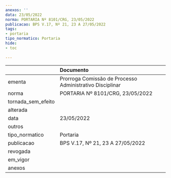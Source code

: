 ```yaml
---
anexos: ''
data: 23/05/2022
norma: PORTARIA Nº 8101/CRG, 23/05/2022
publicacao: BPS V.17, Nº 21, 23 A 27/05/2022
tags:
- portaria
tipo_normatico: Portaria
hide: 
- toc 
 
---
```


|                    | Documento                                                |
|:-------------------|:---------------------------------------------------------|
| ementa             | Prorroga Comissão de Processo Administrativo Disciplinar |
| norma              | PORTARIA Nº 8101/CRG, 23/05/2022                         |
| tornada_sem_efeito |                                                          |
| alterada           |                                                          |
| data               | 23/05/2022                                               |
| outros             |                                                          |
| tipo_normatico     | Portaria                                                 |
| publicacao         | BPS V.17, Nº 21, 23 A 27/05/2022                         |
| revogada           |                                                          |
| em_vigor           |                                                          |
| anexos             |                                                          |